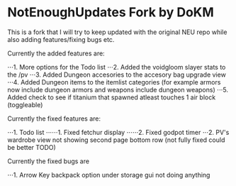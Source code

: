 # NotEnoughUpdates Fork by DoKM

This is a fork that I will try to keep updated with the original NEU repo while also adding features/fixing bugs etc.

Currently the added features are:

⋅⋅⋅1. More options for the Todo list
⋅⋅⋅2. Added the voidgloom slayer stats to the /pv
⋅⋅⋅3. Added Dungeon accesories to the accesory bag upgrade view
⋅⋅⋅4. Added Dungeon items to the itemlist categories (for example armors now include dungeon armors and weapons include dungeon weapons)
⋅⋅⋅5. Added check to see if titanium that spawned atleast touches 1 air block (toggleable)

Currently the fixed features are:

⋅⋅⋅1. Todo list
⋅⋅⋅⋅⋅⋅1. Fixed fetchur display
⋅⋅⋅⋅⋅⋅2. Fixed godpot timer
⋅⋅⋅2. PV's wardrobe view not showing second page bottom row (not fully fixed could be better TODO)


Currently the fixed bugs are

⋅⋅⋅1. Arrow Key backpack option under storage gui not doing anything



